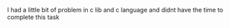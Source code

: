 I had a little bit of problem in c lib and c language and didnt have the time to complete this task

